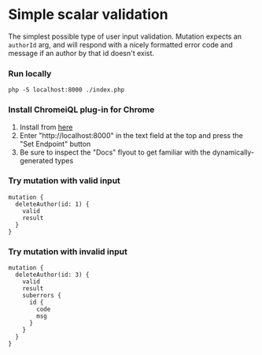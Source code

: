 # Simple scalar validation
The simplest possible type of user input validation. Mutation expects an `authorId` arg, and will respond with a nicely formatted error code and message if an author by that id doesn't exist.

### Run locally
```
php -S localhost:8000 ./index.php
```

### Install ChromeiQL plug-in for Chrome
1. Install from [here](https://chrome.google.com/webstore/detail/chromeiql/fkkiamalmpiidkljmicmjfbieiclmeij?hl=en)
2. Enter "http://localhost:8000" in the text field at the top and press the "Set Endpoint" button
3. Be sure to inspect the "Docs" flyout to get familiar with the dynamically-generated types

### Try mutation with valid input
```
mutation {
  deleteAuthor(id: 1) {
    valid
    result
  }
}
```

### Try mutation with invalid input
```
mutation {
  deleteAuthor(id: 3) {
    valid
    result
    suberrors {
      id {
        code
        msg
      }
    }
  }
}
```